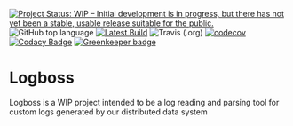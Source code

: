 [![Project Status: WIP – Initial development is in progress, but there has not yet been a stable, usable release suitable for the public.](https://www.repostatus.org/badges/latest/wip.svg)](https://www.repostatus.org/#wip)
![GitHub top language](https://img.shields.io/github/languages/top/WebMatrixware/logboss.svg?color=green&logo=javascript)
[![Latest Build](https://img.shields.io/github/package-json/v/webmatrixware/logboss.svg?color=blue&logo=GitHub)](https://img.shields.io/github/package-json/v/webmatrixware/logboss.svg?color=blue&logo=GitHub)
![Travis (.org)](https://img.shields.io/travis/WebMatrixware/logboss.svg?logo=travis)
[![codecov](https://codecov.io/gh/WebMatrixware/logboss/branch/master/graph/badge.svg)](https://codecov.io/gh/WebMatrixware/logboss)
[![Codacy Badge](https://api.codacy.com/project/badge/Grade/ebb5bd3cc1ee44ef859baa35406b6e04)](https://www.codacy.com/app/WebMatrixware/logboss?utm_source=github.com&amp;utm_medium=referral&amp;utm_content=WebMatrixware/logboss&amp;utm_campaign=Badge_Grade) [![Greenkeeper badge](https://badges.greenkeeper.io/WebMatrixware/logboss.svg)](https://greenkeeper.io/)

# Logboss

Logboss is a WIP project intended to be a log reading and parsing tool for custom logs generated by our distributed data system
